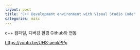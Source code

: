 ```yaml
---
layout: post
title: "C++ Development environment with Visual Studio Code"
categories: misc
---
```


c++ 컴파일, 디버깅 환경
Github와 연동

https://youtu.be/UHS-aenkPPg
